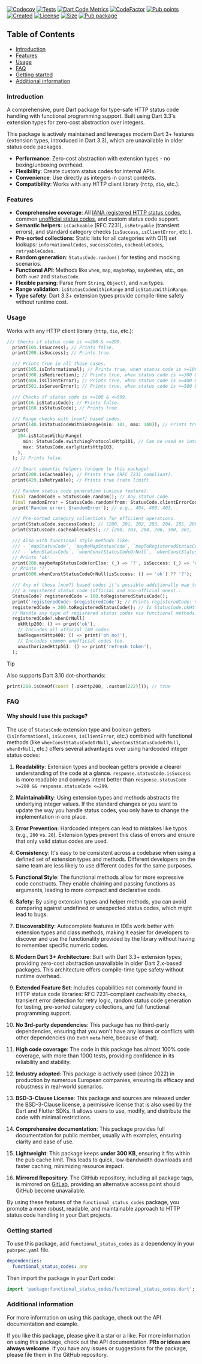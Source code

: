 [![Codecov](https://codecov.io/gh/tsinis/functional_status_codes/branch/main/graph/badge.svg?token=VkxPPVjoJ3)](https://codecov.io/gh/tsinis/functional_status_codes)
[![Tests](https://github.com/tsinis/functional_status_codes/actions/workflows/test.yaml/badge.svg)](https://github.com/tsinis/functional_status_codes/actions/workflows/test.yaml)
[![Dart Code Metrics](https://img.shields.io/badge/passing-dcm?style=flat&logo=dart&logoColor=lightskyblue&label=dcm&color=dark-green)](https://dcm.dev)
[![CodeFactor](https://www.codefactor.io/repository/github/tsinis/functional_status_codes/badge)](https://www.codefactor.io/repository/github/tsinis/functional_status_codes)
[![Pub points](https://img.shields.io/pub/points/functional_status_codes)](https://pub.dev/packages/functional_status_codes/score)
[![Created](https://img.shields.io/github/created-at/tsinis/functional_status_codes)](https://github.com/tsinis/functional_status_codes/commit/23d35c4fc890d01b8dc93409738e4fc61712e94f)
[![License](https://img.shields.io/badge/License-BSD_3--Clause-blue.svg)](https://opensource.org/licenses/BSD-3-Clause)
[![Size](https://img.shields.io/github/languages/code-size/tsinis/functional_status_codes)](https://github.com/tsinis/functional_status_codes#why-should-i-use-this-package)
[![Pub package](https://img.shields.io/pub/v/functional_status_codes.svg)](https://pub.dev/packages/functional_status_codes)

## Table of Contents

- [Introduction](#introduction)
- [Features](#features)
- [Usage](#usage)
- [FAQ](#faq)
- [Getting started](#getting-started)
- [Additional information](#additional-information)

### Introduction

A comprehensive, pure Dart package for type-safe HTTP status code handling with functional programming support. Built using Dart 3.3's extension types for zero-cost abstraction over integers.

This package is actively maintained and leverages modern Dart 3+ features (extension types, introduced in Dart 3.3), which are unavailable in older status code packages.

- **Performance**: Zero-cost abstraction with extension types - no boxing/unboxing overhead.
- **Flexibility**: Create custom status codes for internal APIs.
- **Convenience**: Use directly as integers in const contexts.
- **Compatibility**: Works with any HTTP client library (`http`, `dio`, etc.).

### Features

- **Comprehensive coverage**: All [IANA registered HTTP status codes](https://www.iana.org/assignments/http-status-codes/http-status-codes.xml), common [unofficial status codes](https://en.wikipedia.org/wiki/List_of_HTTP_status_codes#Unofficial_codes), and custom status code support.
- **Semantic helpers**: `isCacheable` (RFC 7231), `isRetryable` (transient errors), and standard category checks (`isSuccess`, `isClientError`, etc.).
- **Pre-sorted collections**: Static lists for all categories with O(1) set lookups: `informationalCodes`, `successCodes`, `cacheableCodes`, `retryableCodes`.
- **Random generation**: `StatusCode.random()` for testing and mocking scenarios.
- **Functional API**: Methods like `when`, `map`, `maybeMap`, `maybeWhen`, etc., on both `num?` and `StatusCode`.
- **Flexible parsing**: Parse from `String`, `Object?`, and `num` types.
- **Range validation**: `isStatusCodeWithinRange` and `isStatusWithinRange`.
- **Type safety**: Dart 3.3+ extension types provide compile-time safety without runtime cost.

### Usage

Works with any HTTP client library (`http`, `dio`, etc.):

```dart
/// Checks if status code is >=200 & <=299.
  print(105.isSuccess); // Prints false.
  print(200.isSuccess); // Prints true.

  /// Prints true in all those cases.
  print(105.isInformational); // Prints true, when status code is >=100 & <=199.
  print(300.isRedirection); // Prints true, when status code is >=300 & <=399.
  print(404.isClientError); // Prints true, when status code is >=400 & <=499.
  print(501.isServerError); // Prints true, when status code is >=500 & <=599.

  /// Checks if status code is >=100 & <=599.
  print(16.isStatusCode); // Prints false.
  print(160.isStatusCode); // Prints true.

  /// Range checks with [num?] based codes.
  print(140.isStatusCodeWithinRange(min: 101, max: 140)); // Prints true.
  print(
    104.isStatusWithinRange(
      min: StatusCode.switchingProtocolsHttp101, // Can be used as integer too.
      max: StatusCode.earlyHintsHttp103,
    ),
  ); // Prints false.

  /// Smart semantic helpers (unique to this package).
  print(200.isCacheable); // Prints true (RFC 7231 compliant).
  print(429.isRetryable); // Prints true (rate limit).

  /// Random status code generation (unique feature).
  final randomCode = StatusCode.random(); // Any status code.
  final randomError = StatusCode.random(from: StatusCode.clientErrorCodes);
  print('Random error: $randomError'); // e.g., 404, 400, 403...

  /// Pre-sorted category collections for efficient operations.
  print(StatusCode.successCodes); // [200, 201, 202, 203, 204, 205, 206, ...]
  print(StatusCode.cacheableCodes); // {200, 203, 204, 206, 300, 301, ...}

  /// Also with functional style methods like:
  /// - `mapStatusCode`, `maybeMapStatusCode`, `mapToRegisteredStatusCode`,
  /// - `whenStatusCode`, `whenConstStatusCodeOrNull`, `whenConstStatusCode`.
  // Prints 'ok'.
  print(200.maybeMapStatusCode(orElse: (_) => '?', isSuccess: (_) => 'ok'));
  // Prints '?'.
  print(600.whenConstStatusCodeOrNull(isSuccess: () => 'ok') ?? '?');

  /// Any of those [num?] based codes it's possible additionally map to
  /// a registered status code (official and non-official ones).:
  StatusCode? registeredCode = 160.toRegisteredStatusCode();
  print('registeredCode: $registeredCode'); // Prints registeredCode: null.
  registeredCode = 200.toRegisteredStatusCode(); // Is StatusCode.okHttp200.
  // Handle any type of registered status codes via functional methods:
  registeredCode?.whenOrNull(
    okHttp200: () => print('ok'),
    // Includes all official IAN codes.
    badRequestHttp400: () => print('oh no!'),
    // Includes common unofficial codes too.
    unauthorizedHttp561: () => print('refresh token'),
  );
```

> [!TIP]
> Also supports Dart 3.10 dot-shorthands:

```dart
print(200.isOneOf(const [.okHttp200, .custom(222)])); // true
```

### FAQ

#### Why should I use this package?

The use of `StatusCode` extension type and boolean getters (`isInformational`, `isSuccess`, `isClientError`, etc.) combined with functional methods (like `whenConstStatusCodeOrNull`, `whenConstStatusCodeOrNull`, `whenOrNull`, etc.) offers several advantages over using hardcoded integer status codes:

1. **Readability**: Extension types and boolean getters provide a clearer understanding of the code at a glance. `response.statusCode.isSuccess` is more readable and conveys intent better than `response.statusCode >=200 && response.statusCode <=299`.

2. **Maintainability**: Using extension types and methods abstracts the underlying integer values. If the standard changes or you want to update the way you handle status codes, you only have to change the implementation in one place.

3. **Error Prevention**: Hardcoded integers can lead to mistakes like typos (e.g., `200` vs. `20`). Extension types prevent this class of errors and ensure that only valid status codes are used.

4. **Consistency**: It's easy to be consistent across a codebase when using a defined set of extension types and methods. Different developers on the same team are less likely to use different codes for the same purposes.

5. **Functional Style**: The functional methods allow for more expressive code constructs. They enable chaining and passing functions as arguments, leading to more compact and declarative code.

6. **Safety**: By using extension types and helper methods, you can avoid comparing against undefined or unexpected status codes, which might lead to bugs.

7. **Discoverability**: Autocomplete features in IDEs work better with extension types and class methods, making it easier for developers to discover and use the functionality provided by the library without having to remember specific numeric codes.

8. **Modern Dart 3+ Architecture**: Built with Dart 3.3+ extension types, providing zero-cost abstraction unavailable in older Dart 2.x-based packages. This architecture offers compile-time type safety without runtime overhead.

9. **Extended Feature Set**: Includes capabilities not commonly found in HTTP status code libraries: RFC 7231-compliant cacheability checks, transient error detection for retry logic, random status code generation for testing, pre-sorted category collections, and full functional programming support.

10. **No 3rd-party dependencies**: This package has no third-party dependencies, ensuring that you won't have any issues or conflicts with other dependencies (no even `meta` here, because of that).

11. **High code coverage**: The code in this package has almost 100% code coverage, with more than 1000 tests, providing confidence in its reliability and stability.

12. **Industry adopted**: This package is actively used (since 2022) in production by numerous European companies, ensuring its efficacy and robustness in real-world scenarios.

13. **BSD-3-Clause License**: This package and sources are released under the BSD-3-Clause license, a permissive license that is also used by the Dart and Flutter SDKs. It allows users to use, modify, and distribute the code with minimal restrictions.

14. **Comprehensive documentation**: This package provides full documentation for public member, usually with examples, ensuring clarity and ease of use.

15. **Lightweight**: This package keeps **under 300 KB**, ensuring it fits within the pub cache limit. This leads to quick, low-bandwidth downloads and faster caching, minimizing resource impact.

16. **Mirrored Repository**: The GitHub repository, including all package tags, is mirrored on [GitLab](https://gitlab.com/tsinis/functional_status_codes/), providing an alternative access point should GitHub become unavailable.

By using these features of the `functional_status_codes` package, you promote a more robust, readable, and maintainable approach to HTTP status code handling in your Dart projects.

### Getting started

To use this package, add `functional_status_codes` as a dependency in your `pubspec.yaml` file.

```yaml
dependencies:
  functional_status_codes: any
```

Then import the package in your Dart code:

```dart
import 'package:functional_status_codes/functional_status_codes.dart';
```

### Additional information

For more information on using this package, check out the API documentation and example.

If you like this package, please give it a star or a like. For more information on using this package, check out the API documentation. **PRs or ideas are always welcome**.
If you have any issues or suggestions for the package, please file them in the GitHub repository.
